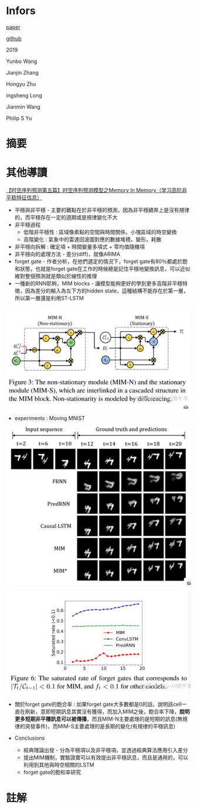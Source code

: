 # Infors

[paper](https://arxiv.org/abs/1811.07490v2)

[github](https://github.com/Yunbo426/MIM)

2019

Yunbo Wang

Jianjin Zhang

Hongyu Zhu

ingsheng Long

Jianmin Wang

Philip S Yu

# 摘要

# 其他導讀
[【时空序列预测第五篇】时空序列预测模型之Memory In Memory（学习高阶非平稳特征信息）](https://zhuanlan.zhihu.com/p/107261477?fbclid=IwAR1ItgM8yUw7rivfxYmWZOa-dMIaH0N1Q1H_gaaOqBDVNQI2j14JvaG2Th0)

* 平穩與非平穩 - 主要的難點在於非平穩的預測，因為非平穩績奔上是沒有規律的，而平穩存在一定的週期或是規律變化不大
* 非平穩過程
  + 低階非平穩性 : 區域像素點的空間與時間關係，小塊區域的時空變換
  + 高階變化 : 氣象中的雷達回波圖對應的數據堆積，變形，耗散
* 非平穩向拆解  : 確定項 + 時間變量多項式 + 零均值隨機項
* 非平穩向的處理方法 - 差分(diff)，就像ARIMA
* forget gate - 作者分析，在他們選定的情況下，forget gate有80％都處於飽和狀態，也就是forget gate在工作的時候總是記住平穩地變換訊息，可以近似維對整個預測就是類似於線性的推理
* 一種新的RNN耶夠，MIM blocks - 讓模型能夠更好的學到更多高階非平穩特徵，因為差分的輸入為左下方的hidden state，這種結構不能存在於第一層，所以第一層還是利用ST-LSTM

<img src='../asset/mim_1.png'></img>

* experiments : Moving MNIST

<img src='../asset/mim_2.png'></img>

<img src='../asset/mim_3.png'></img>

* 關於forget gate的飽合率 : 如果forget gate大多數都是0的話，說明該cell一直在刷新，意即短期訊息其實沒有獲得，而加入MIM之後，飽合率下降，**說明更多短期非平穩訊息可以被傳播**，而且MIM-N主要處理的是短期的訊息(無規律的突發事件)，而MIM-S主要處理的是長期的變化(有規律的平穩訊息)

* Conclusions
  + 經典理論出發 - 分為平穩項以及非平穩項，並透過經典算法應用引入差分
  + 提出MIM機制，實驗證實可以有效提出非平穩訊息，而且是通用的，可以利用到其他與時空相關的LSTM
  + forget gate的飽和率研究

# 註解
